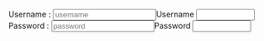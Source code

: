 <html>
  <head>
    <section>
      <form action = " " method = "POST">
        <div class = "mb - 8" >
          <label for = " username " > Username : </label>
          <input id = "username" name = "username "
            type = "username" placeholder = "username"
            <label for="username">Username</label>
          <input type="text" id="username" name="username" required minlength="5" maxlength="8" size="10" />
            </div>
        <div class = "mb - 8" >
          <label for = " password " > Password : </label>
          <input id = "password" name = "password "
            type = "password" placeholder = "password"
            <label for="password">Password</label>
          <input type="text" id="password" name="password" required minlength="5" maxlength="8" size="10" />
            </div>
  </head>
</html>
